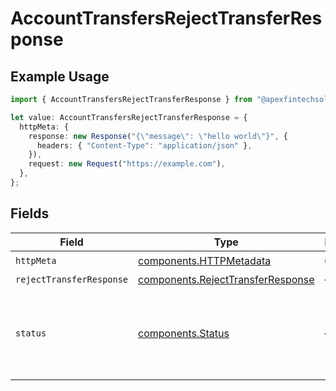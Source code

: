 # AccountTransfersRejectTransferResponse

## Example Usage

```typescript
import { AccountTransfersRejectTransferResponse } from "@apexfintechsolutions/ascend-sdk/models/operations";

let value: AccountTransfersRejectTransferResponse = {
  httpMeta: {
    response: new Response("{\"message\": \"hello world\"}", {
      headers: { "Content-Type": "application/json" },
    }),
    request: new Request("https://example.com"),
  },
};
```

## Fields

| Field                                                                                                                                             | Type                                                                                                                                              | Required                                                                                                                                          | Description                                                                                                                                       |
| ------------------------------------------------------------------------------------------------------------------------------------------------- | ------------------------------------------------------------------------------------------------------------------------------------------------- | ------------------------------------------------------------------------------------------------------------------------------------------------- | ------------------------------------------------------------------------------------------------------------------------------------------------- |
| `httpMeta`                                                                                                                                        | [components.HTTPMetadata](../../models/components/httpmetadata.md)                                                                                | :heavy_check_mark:                                                                                                                                | N/A                                                                                                                                               |
| `rejectTransferResponse`                                                                                                                          | [components.RejectTransferResponse](../../models/components/rejecttransferresponse.md)                                                            | :heavy_minus_sign:                                                                                                                                | OK                                                                                                                                                |
| `status`                                                                                                                                          | [components.Status](../../models/components/status.md)                                                                                            | :heavy_minus_sign:                                                                                                                                | INVALID_ARGUMENT: The request has an invalid argument.<br/>FAILED_PRECONDITION: The transfer resource is not in the correct state for this operation. |